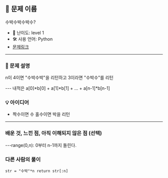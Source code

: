 ## 📘 문제 이름

수박수박수박수?

- 🧩 난이도: level 1
- 🛠 사용 언어: Python
- [문제링크](https://school.programmers.co.kr/learn/courses/30/lessons/12922#)

---

### 🧠 문제 설명

n이 4이면 "수박수박"을 리턴하고 3이라면 "수박수"를 리턴

--- 내적은 a[0]*b[0] + a[1]*b[1] + ... + a[n-1]\*b[n-1]

### 💡 아이디어

- 짝수이면 수 홀수이면 박을 리턴

---

### 배운 것, 느낀 점, 아직 이해되지 않은 점 (선택)

---range(0,n): 0부터 n-1까지 돌린다.

### 다른 사람의 풀이

`str = "수박"*n return str[:n]`
